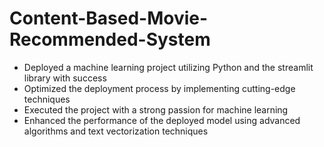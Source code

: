 # Content-Based-Movie-Recommended-System
- Deployed a machine learning project utilizing Python and the streamlit library with success
- Optimized the deployment process by implementing cutting-edge techniques
- Executed the project with a strong passion for machine learning
- Enhanced the performance of the deployed model using advanced algorithms and text vectorization techniques

